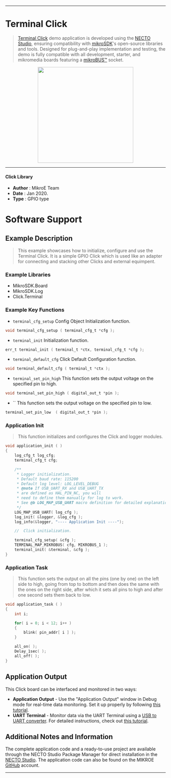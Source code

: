 
---
# Terminal Click

> [Terminal Click](https://www.mikroe.com/?pid_product=MIKROE-3745) demo application is developed using
the [NECTO Studio](https://www.mikroe.com/necto), ensuring compatibility with [mikroSDK](https://www.mikroe.com/mikrosdk)'s
open-source libraries and tools. Designed for plug-and-play implementation and testing, the demo is fully compatible with
all development, starter, and mikromedia boards featuring a [mikroBUS&trade;](https://www.mikroe.com/mikrobus) socket.

<p align="center">
  <img src="https://www.mikroe.com/?pid_product=MIKROE-3745&image=1" height=300px>
</p>

---

#### Click Library

- **Author**        : MikroE Team
- **Date**          : Jan 2020.
- **Type**          : GPIO type

# Software Support

## Example Description

> This example showcases how to initialize, configure and use the Terminal Click. It is a simple
  GPIO Click which is used like an adapter for connecting and stacking other Clicks and external
  equimpent. 

### Example Libraries

- MikroSDK.Board
- MikroSDK.Log
- Click.Terminal

### Example Key Functions

- `terminal_cfg_setup` Config Object Initialization function. 
```c
void terminal_cfg_setup ( terminal_cfg_t *cfg );
``` 
 
- `terminal_init` Initialization function. 
```c
err_t terminal_init ( terminal_t *ctx, terminal_cfg_t *cfg );
```

- `terminal_default_cfg` Click Default Configuration function. 
```c
void terminal_default_cfg ( terminal_t *ctx );
```

- `terminal_set_pin_high` This function sets the output voltage on the specified pin to high. 
```c
void terminal_set_pin_high ( digital_out_t *pin );
```
 
- `` This function sets the output voltage on the specified pin to low. 
```c
terminal_set_pin_low  ( digital_out_t *pin );
```

### Application Init

> This function initializes and configures the Click and logger modules.

```c
void application_init ( )
{
    log_cfg_t log_cfg;
    terminal_cfg_t cfg;

    /** 
     * Logger initialization.
     * Default baud rate: 115200
     * Default log level: LOG_LEVEL_DEBUG
     * @note If USB_UART_RX and USB_UART_TX 
     * are defined as HAL_PIN_NC, you will 
     * need to define them manually for log to work. 
     * See @b LOG_MAP_USB_UART macro definition for detailed explanation.
     */
    LOG_MAP_USB_UART( log_cfg );
    log_init( &logger, &log_cfg );
    log_info(&logger, "---- Application Init ----");

    //  Click initialization.

    terminal_cfg_setup( &cfg );
    TERMINAL_MAP_MIKROBUS( cfg, MIKROBUS_1 );
    terminal_init( &terminal, &cfg );
}
```

### Application Task

> This function sets the output on all the pins (one by one) on the left side to high, going
  from top to bottom and then does the same with the ones on the right side, after which it 
  sets all pins to high and after one second sets them back to low.

```c
void application_task ( )
{
    int i;

    for( i = 0; i < 12; i++ )
    {
        blink( pin_addr[ i ] );
    }

    all_on( );
    Delay_1sec( );
    all_off( );
} 

``` 

## Application Output

This Click board can be interfaced and monitored in two ways:
- **Application Output** - Use the "Application Output" window in Debug mode for real-time data monitoring.
Set it up properly by following [this tutorial](https://www.youtube.com/watch?v=ta5yyk1Woy4).
- **UART Terminal** - Monitor data via the UART Terminal using
a [USB to UART converter](https://www.mikroe.com/click/interface/usb?interface*=uart,uart). For detailed instructions,
check out [this tutorial](https://help.mikroe.com/necto/v2/Getting%20Started/Tools/UARTTerminalTool).

## Additional Notes and Information

The complete application code and a ready-to-use project are available through the NECTO Studio Package Manager for 
direct installation in the [NECTO Studio](https://www.mikroe.com/necto). The application code can also be found on
the MIKROE [GitHub](https://github.com/MikroElektronika/mikrosdk_click_v2) account.

---
